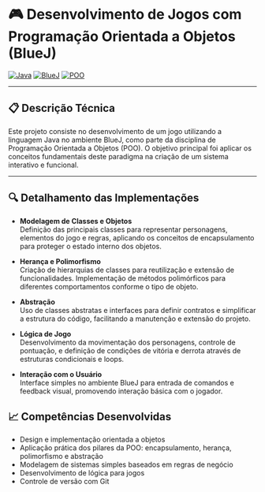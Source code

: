 # 🎮 Desenvolvimento de Jogos com Programação Orientada a Objetos (BlueJ)

[![Java](https://img.shields.io/badge/Java-ED8B00?style=for-the-badge&logo=java&logoColor=white)](https://www.java.com/)  [![BlueJ](https://img.shields.io/badge/BlueJ-1E90FF?style=for-the-badge&logo=bluej&logoColor=white)](https://bluej.org/)  [![POO](https://img.shields.io/badge/POO-Object-Oriented-blue?style=for-the-badge)](https://en.wikipedia.org/wiki/Object-oriented_programming)  

---

## 📋 Descrição Técnica

Este projeto consiste no desenvolvimento de um jogo utilizando a linguagem Java no ambiente BlueJ, como parte da disciplina de Programação Orientada a Objetos (POO). O objetivo principal foi aplicar os conceitos fundamentais deste paradigma na criação de um sistema interativo e funcional.

---

## 🔍 Detalhamento das Implementações

- **Modelagem de Classes e Objetos**  
  Definição das principais classes para representar personagens, elementos do jogo e regras, aplicando os conceitos de encapsulamento para proteger o estado interno dos objetos.

- **Herança e Polimorfismo**  
  Criação de hierarquias de classes para reutilização e extensão de funcionalidades. Implementação de métodos polimórficos para diferentes comportamentos conforme o tipo de objeto.

- **Abstração**  
  Uso de classes abstratas e interfaces para definir contratos e simplificar a estrutura do código, facilitando a manutenção e extensão do projeto.

- **Lógica de Jogo**  
  Desenvolvimento da movimentação dos personagens, controle de pontuação, e definição de condições de vitória e derrota através de estruturas condicionais e loops.

- **Interação com o Usuário**  
  Interface simples no ambiente BlueJ para entrada de comandos e feedback visual, promovendo interação básica com o jogador.


## 📈 Competências Desenvolvidas

- Design e implementação orientada a objetos  
- Aplicação prática dos pilares da POO: encapsulamento, herança, polimorfismo e abstração  
- Modelagem de sistemas simples baseados em regras de negócio  
- Desenvolvimento de lógica para jogos  
- Controle de versão com Git  


